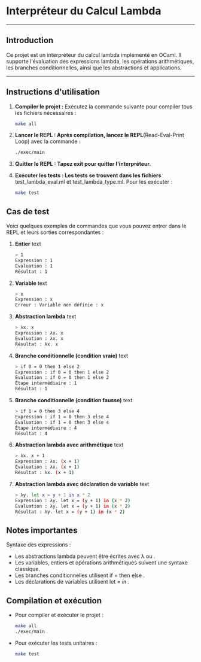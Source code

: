 # Interpréteur du Calcul Lambda

---

## **Introduction**

Ce projet est un interpréteur du calcul lambda implémenté en OCaml. Il supporte l'évaluation des expressions lambda, les opérations arithmétiques, les branches conditionnelles, ainsi que les abstractions et applications.

---

## **Instructions d'utilisation**

1. **Compiler le projet :**
   Exécutez la commande suivante pour compiler tous les fichiers nécessaires :
   ```bash
   make all
2. **Lancer le REPL : Après compilation, lancez le REPL**(Read-Eval-Print Loop) avec la commande :

   ```bash
   ./exec/main
3. **Quitter le REPL : Tapez exit pour quitter l'interpréteur.**

4. **Exécuter les tests : Les tests se trouvent dans les fichiers** test_lambda_eval.ml et test_lambda_type.ml. Pour les exécuter :

   ```bash
   make test
## **Cas de test**
Voici quelques exemples de commandes que vous pouvez entrer dans le REPL et leurs sorties correspondantes :

1. **Entier**
text

   ```bash
   > 1
   Expression : 1
   Évaluation : 1
   Résultat : 1
2. **Variable**
text
   ```bash
   > x
   Expression : x
   Erreur : Variable non définie : x
3. **Abstraction lambda**
text
   ```bash
   > λx. x
   Expression : λx. x
   Évaluation : λx. x
   Résultat : λx. x
4. **Branche conditionnelle (condition vraie)**
text
   ```bash
   > if 0 = 0 then 1 else 2
   Expression : if 0 = 0 then 1 else 2
   Évaluation : if 0 = 0 then 1 else 2
   Étape intermédiaire : 1
   Résultat : 1
5. **Branche conditionnelle (condition fausse)**
text
   ```bash
   > if 1 = 0 then 3 else 4
   Expression : if 1 = 0 then 3 else 4
   Évaluation : if 1 = 0 then 3 else 4
   Étape intermédiaire : 4
   Résultat : 4

6. **Abstraction lambda avec arithmétique**
text
   ```bash
   > λx. x + 1
   Expression : λx. (x + 1)
   Évaluation : λx. (x + 1)
   Résultat : λx. (x + 1)

7. **Abstraction lambda avec déclaration de variable**
text
   ```bash
   > λy. let x = y + 1 in x * 2
   Expression : λy. let x = (y + 1) in (x * 2)
   Évaluation : λy. let x = (y + 1) in (x * 2)
   Résultat : λy. let x = (y + 1) in (x * 2)


## **Notes importantes**

Syntaxe des expressions :

- Les abstractions lambda peuvent être écrites avec λ ou \.
- Les variables, entiers et opérations arithmétiques suivent une syntaxe classique.
- Les branches conditionnelles utilisent if <condition> = <valeur> then <expr1> else <expr2>.
- Les déclarations de variables utilisent let <var> = <valeur> in <expr>.



## **Compilation et exécution**
- Pour compiler et exécuter le projet :

   ```bash
   make all
   ./exec/main
- Pour exécuter les tests unitaires :

   ```bash
   make test